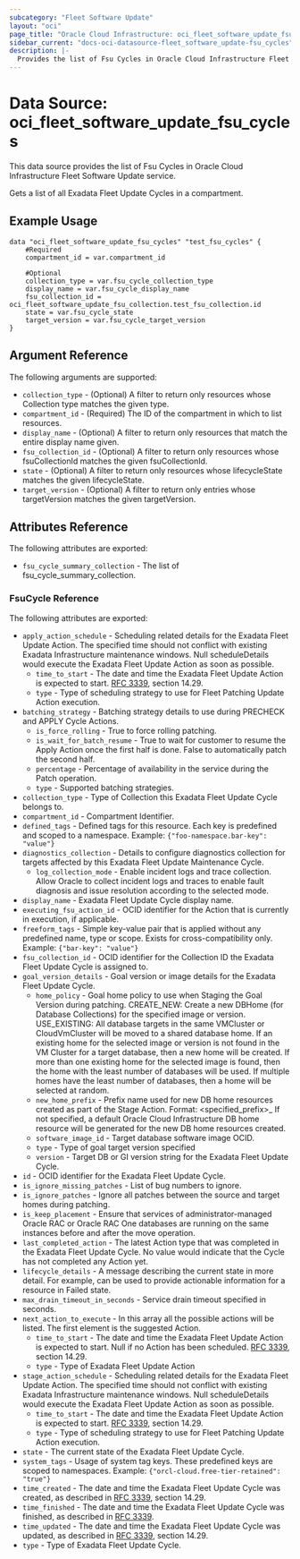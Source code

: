 ```yaml
---
subcategory: "Fleet Software Update"
layout: "oci"
page_title: "Oracle Cloud Infrastructure: oci_fleet_software_update_fsu_cycles"
sidebar_current: "docs-oci-datasource-fleet_software_update-fsu_cycles"
description: |-
  Provides the list of Fsu Cycles in Oracle Cloud Infrastructure Fleet Software Update service
---
```


# Data Source: oci_fleet_software_update_fsu_cycles
This data source provides the list of Fsu Cycles in Oracle Cloud Infrastructure Fleet Software Update service.

Gets a list of all Exadata Fleet Update Cycles in a compartment.


## Example Usage

```hcl
data "oci_fleet_software_update_fsu_cycles" "test_fsu_cycles" {
	#Required
	compartment_id = var.compartment_id

	#Optional
	collection_type = var.fsu_cycle_collection_type
	display_name = var.fsu_cycle_display_name
	fsu_collection_id = oci_fleet_software_update_fsu_collection.test_fsu_collection.id
	state = var.fsu_cycle_state
	target_version = var.fsu_cycle_target_version
}
```

## Argument Reference

The following arguments are supported:

* `collection_type` - (Optional) A filter to return only resources whose Collection type matches the given type. 
* `compartment_id` - (Required) The ID of the compartment in which to list resources. 
* `display_name` - (Optional) A filter to return only resources that match the entire display name given. 
* `fsu_collection_id` - (Optional) A filter to return only resources whose fsuCollectionId matches the given fsuCollectionId. 
* `state` - (Optional) A filter to return only resources whose lifecycleState matches the given lifecycleState. 
* `target_version` - (Optional) A filter to return only entries whose targetVersion matches the given targetVersion. 


## Attributes Reference

The following attributes are exported:

* `fsu_cycle_summary_collection` - The list of fsu_cycle_summary_collection.

### FsuCycle Reference

The following attributes are exported:

* `apply_action_schedule` - Scheduling related details for the Exadata Fleet Update Action. The specified time should not conflict with existing Exadata Infrastructure maintenance windows. Null scheduleDetails would execute the Exadata Fleet Update Action as soon as possible. 
	* `time_to_start` - The date and time the Exadata Fleet Update Action is expected to start. [RFC 3339](https://tools.ietf.org/rfc/rfc3339), section 14.29. 
	* `type` - Type of scheduling strategy to use for Fleet Patching Update Action execution. 
* `batching_strategy` - Batching strategy details to use during PRECHECK and APPLY Cycle Actions. 
	* `is_force_rolling` - True to force rolling patching. 
	* `is_wait_for_batch_resume` - True to wait for customer to resume the Apply Action once the first half is done. False to automatically patch the second half. 
	* `percentage` - Percentage of availability in the service during the Patch operation. 
	* `type` - Supported batching strategies. 
* `collection_type` - Type of Collection this Exadata Fleet Update Cycle belongs to. 
* `compartment_id` - Compartment Identifier. 
* `defined_tags` - Defined tags for this resource. Each key is predefined and scoped to a namespace. Example: `{"foo-namespace.bar-key": "value"}` 
* `diagnostics_collection` - Details to configure diagnostics collection for targets affected by this Exadata Fleet Update Maintenance Cycle. 
	* `log_collection_mode` - Enable incident logs and trace collection.  Allow Oracle to collect incident logs and traces to enable fault diagnosis and issue resolution according to the selected mode. 
* `display_name` - Exadata Fleet Update Cycle display name. 
* `executing_fsu_action_id` - OCID identifier for the Action that is currently in execution, if applicable. 
* `freeform_tags` - Simple key-value pair that is applied without any predefined name, type or scope. Exists for cross-compatibility only. Example: `{"bar-key": "value"}` 
* `fsu_collection_id` - OCID identifier for the Collection ID the Exadata Fleet Update Cycle is assigned to. 
* `goal_version_details` - Goal version or image details for the Exadata Fleet Update Cycle. 
	* `home_policy` - Goal home policy to use when Staging the Goal Version during patching. CREATE_NEW: Create a new DBHome (for Database Collections) for the specified image or version. USE_EXISTING: All database targets in the same VMCluster or CloudVmCluster will be moved to a shared database home.  If an existing home for the selected image or version is not found in the VM Cluster for a target database, then a new home will be created.  If more than one existing home for the selected image is found, then the home with the least number of databases will be used.  If multiple homes have the least number of databases, then a home will be selected at random. 
	* `new_home_prefix` - Prefix name used for new DB home resources created as part of the Stage Action. Format: <specified_prefix>_<timestamp> If not specified, a default Oracle Cloud Infrastructure DB home resource will be generated for the new DB home resources created. 
	* `software_image_id` - Target database software image OCID. 
	* `type` - Type of goal target version specified 
	* `version` - Target DB or GI version string for the Exadata Fleet Update Cycle. 
* `id` - OCID identifier for the Exadata Fleet Update Cycle. 
* `is_ignore_missing_patches` - List of bug numbers to ignore. 
* `is_ignore_patches` - Ignore all patches between the source and target homes during patching. 
* `is_keep_placement` - Ensure that services of administrator-managed Oracle RAC or Oracle RAC One databases are running on the same instances before and after the move operation. 
* `last_completed_action` - The latest Action type that was completed in the Exadata Fleet Update Cycle. No value would indicate that the Cycle has not completed any Action yet. 
* `lifecycle_details` - A message describing the current state in more detail. For example, can be used to provide actionable information for a resource in Failed state. 
* `max_drain_timeout_in_seconds` - Service drain timeout specified in seconds. 
* `next_action_to_execute` - In this array all the possible actions will be listed. The first element is the suggested Action. 
	* `time_to_start` - The date and time the Exadata Fleet Update Action is expected to start. Null if no Action has been scheduled. [RFC 3339](https://tools.ietf.org/rfc/rfc3339), section 14.29. 
	* `type` - Type of Exadata Fleet Update Action 
* `stage_action_schedule` - Scheduling related details for the Exadata Fleet Update Action. The specified time should not conflict with existing Exadata Infrastructure maintenance windows. Null scheduleDetails would execute the Exadata Fleet Update Action as soon as possible. 
	* `time_to_start` - The date and time the Exadata Fleet Update Action is expected to start. [RFC 3339](https://tools.ietf.org/rfc/rfc3339), section 14.29. 
	* `type` - Type of scheduling strategy to use for Fleet Patching Update Action execution. 
* `state` - The current state of the Exadata Fleet Update Cycle.
* `system_tags` - Usage of system tag keys. These predefined keys are scoped to namespaces. Example: `{"orcl-cloud.free-tier-retained": "true"}` 
* `time_created` - The date and time the Exadata Fleet Update Cycle was created, as described in [RFC 3339](https://tools.ietf.org/rfc/rfc3339), section 14.29. 
* `time_finished` - The date and time the Exadata Fleet Update Cycle was finished, as described in [RFC 3339](https://tools.ietf.org/rfc/rfc3339). 
* `time_updated` - The date and time the Exadata Fleet Update Cycle was updated, as described in [RFC 3339](https://tools.ietf.org/rfc/rfc3339), section 14.29. 
* `type` - Type of Exadata Fleet Update Cycle. 

